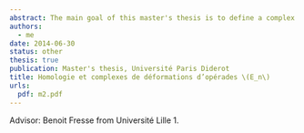```yaml
---
abstract: The main goal of this master's thesis is to define a complex computing the cohomology of Gerstenhaber algebras and associated deformation complexes using the iterated bar construction.
authors:
  - me
date: 2014-06-30
status: other
thesis: true
publication: Master's thesis, Université Paris Diderot
title: Homologie et complexes de déformations d’opérades \(E_n\)
urls:
  pdf: m2.pdf
---
```


Advisor: Benoit Fresse from Université Lille 1.
